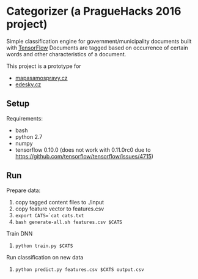 # Categorizer (a PragueHacks 2016 project)

Simple classification engine for government/municipality documents built with [TensorFlow](https://github.com/tensorflow/tensorflow) Documents are tagged based on occurrence of certain words and other characteristics of a document.

This project is a prototype for
* [mapasamospravy.cz](http://mapasamospravy.cz/)
* [edesky.cz](https://edesky.cz/)

## Setup

Requirements:

* bash
* python 2.7
* numpy
* tensorflow 0.10.0 (does not work with 0.11.0rc0 due to https://github.com/tensorflow/tensorflow/issues/4715)

## Run

Prepare data:

1. copy tagged content files to ./input
1. copy feature vector to features.csv
1. ```export CATS=`cat cats.txt```
1. `bash generate-all.sh features.csv $CATS`

Train DNN

1. `python train.py $CATS`

Run classification on new data

1. `python predict.py features.csv $CATS output.csv`
